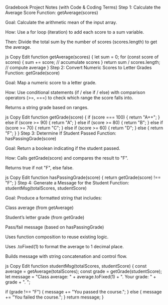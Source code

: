Gradebook Project Notes (with Code & Coding Terms)
Step 1: Calculate the Average Score
Function: getAverage(scores)

Goal: Calculate the arithmetic mean of the input array.

How: Use a for loop (iteration) to add each score to a sum variable.

Then: Divide the total sum by the number of scores (scores.length) to get the average.

js
Copy
Edit
function getAverage(scores) {
  let sum = 0;
  for (const score of scores) {
    sum += score;           // accumulate scores
  }
  return sum / scores.length; // compute average
}
Step 2: Convert Numeric Scores to Letter Grades
Function: getGrade(score)

Goal: Map a numeric score to a letter grade.

How: Use conditional statements (if / else if / else) with comparison operators (>=, ===) to check which range the score falls into.

Returns a string grade based on ranges.

js
Copy
Edit
function getGrade(score) {
  if (score === 100) {
    return "A++";
  } else if (score >= 90) {
    return "A";
  } else if (score >= 80) {
    return "B";
  } else if (score >= 70) {
    return "C";
  } else if (score >= 60) {
    return "D";
  } else {
    return "F";
  }
}
Step 3: Determine If Student Passed
Function: hasPassingGrade(score)

Goal: Return a boolean indicating if the student passed.

How: Calls getGrade(score) and compares the result to "F".

Returns true if not "F", else false.

js
Copy
Edit
function hasPassingGrade(score) {
  return getGrade(score) !== "F";
}
Step 4: Generate a Message for the Student
Function: studentMsg(totalScores, studentScore)

Goal: Produce a formatted string that includes:

Class average (from getAverage)

Student’s letter grade (from getGrade)

Pass/fail message (based on hasPassingGrade)

Uses function composition to reuse existing logic.

Uses .toFixed(1) to format the average to 1 decimal place.

Builds message with string concatenation and control flow.

js
Copy
Edit
function studentMsg(totalScores, studentScore) {
  const average = getAverage(totalScores);
  const grade = getGrade(studentScore);
  let message = "Class average: " + average.toFixed(1) + ". Your grade: " + grade + ". ";

  if (grade !== "F") {
    message += "You passed the course.";
  } else {
    message += "You failed the course.";
  }
  return message;
}
